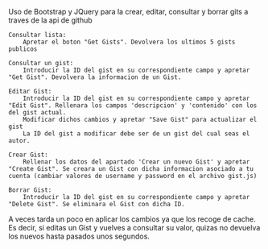 Uso de Bootstrap y JQuery para la crear, editar, consultar y borrar gits a traves de la api de github

	Consultar lista:
		Apretar el boton "Get Gists". Devolvera los ultimos 5 gists publicos
		
	Consultar un gist:
		Introducir la ID del gist en su correspondiente campo y apretar "Get Gist". Devolvera la informacion de un Gist.
		
	Editar Gist:
		Introducir la ID del gist en su correspondiente campo y apretar "Edit Gist". Rellenara los campos 'descripcion' y 'contenido' con los del gist actual.
		Modificar dichos cambios y apretar "Save Gist" para actualizar el gist
		La ID del gist a modificar debe ser de un gist del cual seas el autor.
		
	Crear Gist:
		Rellenar los datos del apartado 'Crear un nuevo Gist' y apretar "Create Gist". Se creara un Gist con dicha informacion asociado a tu cuenta (cambiar valores de username y password en el archivo gist.js)
		
	Borrar Gist:
		Introducir la ID del gist en su correspondiente campo y apretar "Delete Gist". Se eliminara el Gist con dicha ID.
		

A veces tarda un poco en aplicar los cambios ya que los recoge de cache. Es decir, si editas un Gist y vuelves a consultar su valor, quizas no devuelva los nuevos hasta pasados unos segundos.